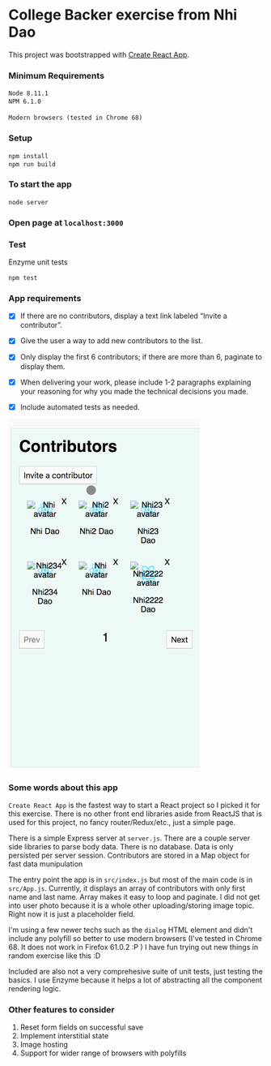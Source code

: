 # College Backer exercise from Nhi Dao

This project was bootstrapped with [Create React App](https://github.com/facebookincubator/create-react-app).

### Minimum Requirements
```
Node 8.11.1
NPM 6.1.0

Modern browsers (tested in Chrome 68)
```

### Setup
```
npm install
npm run build
```

### To start the app
```
node server
```

### Open page at `localhost:3000`

### Test
Enzyme unit tests

```
npm test
```

### App requirements
- [x] If there are no contributors, display a text link labeled “Invite a contributor”.

- [x] Give the user a way to add new contributors to the list.

- [x] Only display the first 6 contributors; if there are more than 6, paginate to display them.

- [x] When delivering your work, please include 1-2 paragraphs explaining your reasoning for
why you made the technical decisions you made.

- [x] Include automated tests as needed.

![App preview](https://github.com/ndao/collegebacker/blob/master/cb.gif "App preview")

### Some words about this app
`Create React App` is the fastest way to start a React project so I picked it for this exercise. There is no other front end libraries aside from ReactJS that is used for this project, no fancy router/Redux/etc., just a simple page.

There is a simple Express server at `server.js`. There are a couple server side libraries to parse body data. There is no database. Data is only persisted per server session. Contributors are stored in a Map object for fast data munipulation

The entry point the app is in `src/index.js` but most of the main code is in `src/App.js`. Currently, it displays an array of contributors with only first name and last name. Array makes it easy to loop and paginate. I did not get into user photo because it is a whole other uploading/storing image topic. Right now it is just a placeholder field.

I'm using a few newer techs such as the `dialog` HTML element and didn't include any polyfill so better to use modern browsers (I've tested in Chrome 68. It does not work in Firefox 61.0.2 :P ) I have fun trying out new things in random exercise like this :D

Included are also not a very comprehesive suite of unit tests, just testing the basics. I use Enzyme because it helps a lot of abstracting all the component rendering logic.

### Other features to consider
1. Reset form fields on successful save
2. Implement interstitial state
3. Image hosting
4. Support for wider range of browsers with polyfills
